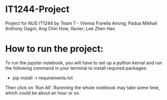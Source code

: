 # IT1244-Project
Project for NUS IT1244 by Team 7 - 
Vienna Fiorella Anong;
Padua Mikhail Anthony Gagni;
Ang Chin How, Xavier;
Lee Zhen Hao

# How to run the project:
To run the jupyter notebook, you will have to set up a python kernal and run the following command in your terminal to install required packages:
- pip install -r requirements.txt

Then click on 'Run All'. Runnning the whole notebook may take some time, which could be about an hour or so.
